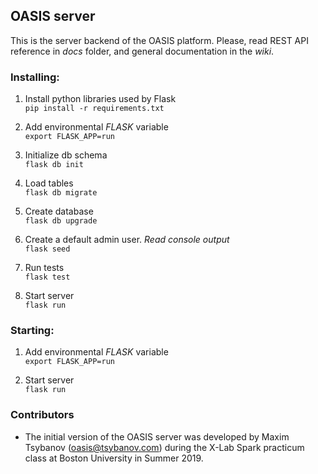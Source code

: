 ## OASIS server

This is the server backend of the OASIS platform. Please, read REST API reference in _docs_ folder, and general documentation in the _wiki_.

### Installing:

1. Install python libraries used by Flask <br>
`pip install -r requirements.txt`

2. Add environmental _FLASK_ variable <br>
`export FLASK_APP=run`

3. Initialize db schema <br>
`flask db init`

4. Load tables <br>
`flask db migrate` 

5. Create database <br>
`flask db upgrade`

6. Create a default admin user. _Read console output_ <br>
`flask seed`

7. Run tests <br>
`flask test`

8. Start server <br>
`flask run`

### Starting:
1. Add environmental _FLASK_ variable <br>
`export FLASK_APP=run`

2. Start server <br>
`flask run`

### Contributors

* The initial version of the OASIS server was developed by Maxim Tsybanov (oasis@tsybanov.com) during the X-Lab Spark practicum class at Boston University in Summer 2019.
